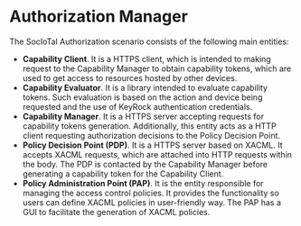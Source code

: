 # Authorization Manager

The SocIoTal Authorization scenario consists of the following main entities:

* **Capability Client**. It is a HTTPS client, which is intended to making request to the Capability Manager to obtain capability tokens, which are used to get access to resources hosted by other devices.
* **Capability Evaluator**. It is a library intended to evaluate capability tokens. Such evaluation is based on the action and device being requested and the use of KeyRock authentication credentials. 
* **Capability Manager**. It is a HTTPS server accepting requests for capability tokens generation. Additionally, this entity acts as a HTTP client requesting authorization decisions to the Policy Decision Point.
* **Policy Decision Point (PDP)**. It is a HTTPS server based on XACML. It accepts  XACML requests, which are attached into HTTP requests within the body. The PDP is contacted by the Capability Manager before generating a capability token for the Capability Client.
* **Policy Administration Point (PAP)**.
It is the entity responsible for managing the access control policies. It provides the functionality so users can define XACML policies in user-friendly way. The PAP has a GUI to facilitate the generation of XACML policies. 
